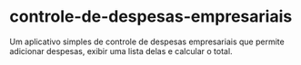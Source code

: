 # controle-de-despesas-empresariais
Um aplicativo simples de controle de despesas empresariais que permite adicionar despesas, exibir uma lista delas e calcular o total.
